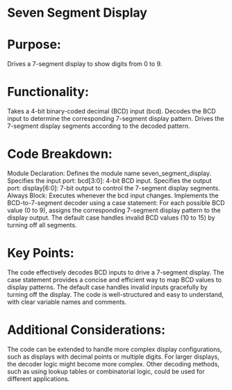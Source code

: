 # Seven Segment Display
# Purpose:

Drives a 7-segment display to show digits from 0 to 9.
# Functionality:

Takes a 4-bit binary-coded decimal (BCD) input (bcd).
Decodes the BCD input to determine the corresponding 7-segment display pattern.
Drives the 7-segment display segments according to the decoded pattern.
# Code Breakdown:

Module Declaration:
Defines the module name seven_segment_display.
Specifies the input port:
bcd[3:0]: 4-bit BCD input.
Specifies the output port:
display[6:0]: 7-bit output to control the 7-segment display segments.
Always Block:
Executes whenever the bcd input changes.
Implements the BCD-to-7-segment decoder using a case statement:
For each possible BCD value (0 to 9), assigns the corresponding 7-segment display pattern to the display output.
The default case handles invalid BCD values (10 to 15) by turning off all segments.
# Key Points:

The code effectively decodes BCD inputs to drive a 7-segment display.
The case statement provides a concise and efficient way to map BCD values to display patterns.
The default case handles invalid inputs gracefully by turning off the display.
The code is well-structured and easy to understand, with clear variable names and comments.
# Additional Considerations:

The code can be extended to handle more complex display configurations, such as displays with decimal points or multiple digits.
For larger displays, the decoder logic might become more complex.
Other decoding methods, such as using lookup tables or combinatorial logic, could be used for different applications.
